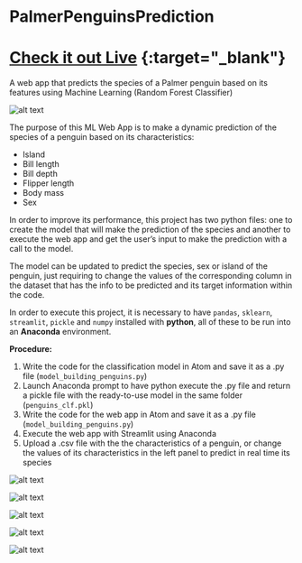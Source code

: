 # PalmerPenguinsPrediction
# [Check it out Live](https://palmerpenguinspredictionwebapp.herokuapp.com/ "Penguins WebApp in Heroku") {:target="_blank"}
A web app that predicts the species of a Palmer penguin based on its features using Machine Learning
(Random Forest Classifier)

![alt text][image]

[image]: https://images.unsplash.com/photo-1462888210965-cdf193fb74de?ixlib=rb-1.2.1&ixid=eyJhcHBfaWQiOjEyMDd9&auto=format&fit=crop&w=967&q=80 "Photo by Jay Ruzesky on Unsplash"

The purpose of this ML Web App is to make a dynamic prediction of the species of a penguin based on its characteristics:

* Island
* Bill length
* Bill depth
* Flipper length
* Body mass
* Sex

In order to improve its performance, this project has two python files: one to create the model that will make the prediction of the species and another to execute the web app and get the user’s input to make the prediction with a call to the model.

The model can be updated to predict the species, sex or island of the penguin, just requiring to change the values of the corresponding column in the dataset that has the info to be predicted and its target information within the code.

In order to execute this project, it is necessary to have `pandas`, `sklearn`, `streamlit`, `pickle` and `numpy` installed with **python**, all of these to be run into an **Anaconda** environment.

**Procedure:**

1. Write the code for the classification model in Atom and save it as a .py file (`model_building_penguins.py`)
2. Launch Anaconda prompt to have python execute the .py file and return a pickle file with the ready-to-use model in the same folder (`penguins_clf.pkl`)
3. Write the code for the web app in Atom and save it as a .py file (`model_building_penguins.py`)
4. Execute the web app with Streamlit using Anaconda
5. Upload a .csv file with the the characteristics of a penguin, or change the values of its characteristics in the left panel to predict in real time its species

![alt text][image1]

[image1]: https://github.com/jzambrano-xyz/PalmerPenguinsPrediction/blob/master/PenguinsModelBuilding.jpg "Code for the model"

![alt text][image2]

[image2]: https://github.com/jzambrano-xyz/PalmerPenguinsPrediction/blob/master/PenguinsPickle.jpg "Creation of the pickle (model)"

![alt text][image3]

[image3]: https://github.com/jzambrano-xyz/PalmerPenguinsPrediction/blob/master/WebAppPenguins.jpg "Code for the Web app"

![alt text][image4]

[image4]: https://github.com/jzambrano-xyz/PalmerPenguinsPrediction/blob/master/StreamlitPenguins.jpg "Execution of the Web app using Streamlit"

![alt text][image5]

[image5]: https://github.com/jzambrano-xyz/PalmerPenguinsPrediction/blob/master/PalmerPenguins.gif "Web app running on Streamlit"


